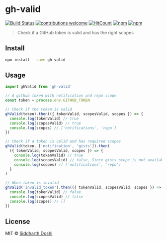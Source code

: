 # gh-valid

[![Build Status](https://travis-ci.org/sidoshi/gh-valid.svg?branch=master)](https://travis-ci.org/sidoshi/gh-valid) [![contributions welcome](https://img.shields.io/badge/contributions-welcome-brightgreen.svg?style=flat)](https://github.com/sidoshi/gh-valid/issues) [![HitCount](http://hits.dwyl.io/sidoshi/gh-valid.svg)](http://hits.dwyl.io/sidoshi/gh-valid) [![npm](https://img.shields.io/npm/v/gh-valid.svg)](https://www.npmjs.com/package/gh-valid) [![npm](https://img.shields.io/npm/l/gh-valid.svg)](https://www.npmjs.com/package/gh-valid)

> Check if a GitHub token is valid and has the right scopes

## Install

```bash
npm install --save gh-valid
```

## Usage

```js
import ghValid from 'gh-valid'

// A github token with notification and repo scope
const token = process.env.GITHUB_TOKEN

// Check if the token is valid
ghValid(token).then(({ tokenValid, scopesValid, scopes }) => {
  console.log(tokenValid) // true
  console.log(scopesValid) // true
  console.log(scopes) // ['notifications', 'repo']
})

// Check if a token is valid and has required scopes
ghValid(token, ['notification', 'gists']).then(
  ({ tokenValid, scopesValid, scopes }) => {
    console.log(tokenValid) // true
    console.log(scopesValid) // false, Since gists scope is not available
    console.log(scopes) // ['notifications', 'repo']
  }
)

// When token is invalid
ghValid('invalid_token').then(({ tokenValid, scopesValid, scopes }) => {
  console.log(tokenValid) // false
  console.log(scopesValid) // false
  console.log(scopes) // []
})
```

## License

MIT © [Siddharth Doshi](https://sid.sh)

